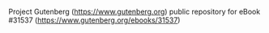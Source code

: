 Project Gutenberg (https://www.gutenberg.org) public repository for eBook #31537 (https://www.gutenberg.org/ebooks/31537)
